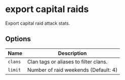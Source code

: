 # export capital raids

Export capital raid attack stats.

## Options

| Name    | Description                           |
| ------- | ------------------------------------- |
| `clans` | Clan tags or aliases to filter clans. |
| `limit` | Number of raid weekends (Default: 4)  |
